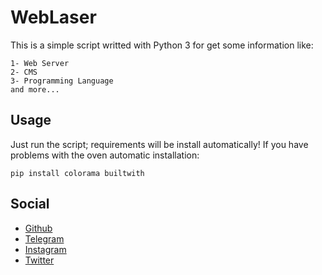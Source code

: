 # WebLaser
This is a simple script writted with Python 3 for get some information like:
```
1- Web Server
2- CMS
3- Programming Language
and more...
```

## Usage
Just run the script; requirements will be install automatically!
If you have problems with the oven automatic installation:
```
pip install colorama builtwith
```

## Social
- <a href="https://github.com/c0mmand5r">Github</a>
- <a href="https://t.me/c0mmand5r">Telegram</a>
- <a href="https://instagram.com/command5r">Instagram</a>
- <a href="https://twitter.com/c0mmand5r">Twitter</a>
